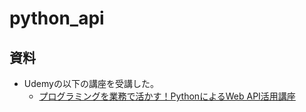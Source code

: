 # python_api
## 資料
* Udemyの以下の講座を受講した。
  * [プログラミングを業務で活かす！PythonによるWeb API活用講座](https://www.udemy.com/course/python-web-api/)
